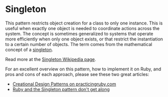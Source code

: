 # Singleton
This pattern restricts object creation for a class to only one instance. This is useful when exactly one object is needed to coordinate actions across the system. The concept is sometimes generalized to systems that operate more efficiently when only one object exists, or that restrict the instantiation to a certain number of objects. The term comes from the mathematical concept of a [singleton](http://en.wikipedia.org/wiki/Singleton_(mathematics)).

Read more at the [Singleton Wikipedia page](http://en.wikipedia.org/wiki/Singleton_pattern).

For an excellent overview on this pattern, how to implement it on Ruby, and pros and cons of each approach, please see these two great articles:

* [Creational Design Patterns on practicingruby.com](https://practicingruby.com/articles/creational-design-patterns)
* [Ruby and the Singleton pattern don't get along](https://practicingruby.com/articles/ruby-and-the-singleton-pattern-dont-get-along)